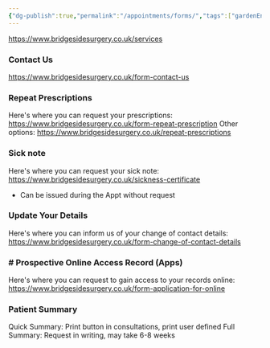 ```yaml
---
{"dg-publish":true,"permalink":"/appointments/forms/","tags":["gardenEntry"]}
---
```


https://www.bridgesidesurgery.co.uk/services
### Contact Us
https://www.bridgesidesurgery.co.uk/form-contact-us
### Repeat Prescriptions
Here's where you can request your prescriptions:
https://www.bridgesidesurgery.co.uk/form-repeat-prescription
Other options: 
https://www.bridgesidesurgery.co.uk/repeat-prescriptions
### Sick note
Here's where you can request your sick note:
https://www.bridgesidesurgery.co.uk/sickness-certificate
- Can be issued during the Appt without request
### Update Your Details
Here's where you can inform us of your change of contact details:
https://www.bridgesidesurgery.co.uk/form-change-of-contact-details
### # Prospective Online Access Record (Apps)
Here's where you can request to gain access to your records online:
https://www.bridgesidesurgery.co.uk/form-application-for-online
### Patient Summary
Quick Summary: Print button in consultations, print user defined
Full Summary: Request in writing, may take 6-8 weeks
